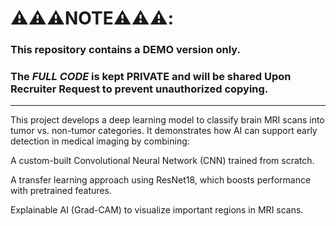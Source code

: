 # ⚠️⚠️⚠️NOTE⚠️⚠️⚠️:
### This repository contains a **DEMO version only**.  
### The *FULL CODE* is kept **PRIVATE** and will be shared **Upon Recruiter Request** to prevent unauthorized copying.  

--------------------------------------------------------------------------------------------------------------------------------------------------------------------------------





This project develops a deep learning model to classify brain MRI scans into tumor vs. non-tumor categories. It demonstrates how AI can support early detection in medical imaging by combining:

A custom-built Convolutional Neural Network (CNN) trained from scratch.

A transfer learning approach using ResNet18, which boosts performance with pretrained features.

Explainable AI (Grad-CAM) to visualize important regions in MRI scans.
